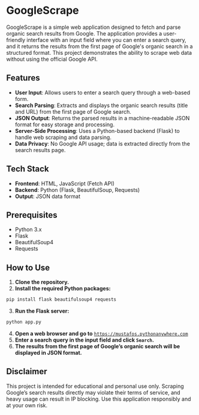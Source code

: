 # GoogleScrape
GoogleScrape is a simple web application designed to fetch and parse organic search results from Google. The application provides a user-friendly interface with an input field where you can enter a search query, and it returns the results from the first page of Google's organic search in a structured format. This project demonstrates the ability to scrape web data without using the official Google API.

## Features
- **User Input**: Allows users to enter a search query through a web-based form.
- **Search Parsing**: Extracts and displays the organic search results (title and URL) from the first page of Google search.
- **JSON Output**: Returns the parsed results in a machine-readable JSON format for easy storage and processing.
- **Server-Side Processing**: Uses a Python-based backend (Flask) to handle web scraping and data parsing.
- **Data Privacy**: No Google API usage; data is extracted directly from the search results page.

## Tech Stack
- **Frontend**: HTML, JavaScript (Fetch API)
- **Backend**: Python (Flask, BeautifulSoup, Requests)
- **Output**: JSON data format

## Prerequisites
- Python 3.x
- Flask
- BeautifulSoup4
- Requests

## How to Use
1. **Clone the repository.**
2. **Install the required Python packages:**
```bash
pip install flask beautifulsoup4 requests
```
3. **Run the Flask server:**
```bash
python app.py
```
4. **Open a web browser and go to** [`https://mustafos.pythonanywhere.com`](https://mustafos.pythonanywhere.com)
5. **Enter a search query in the input field and click `Search`.**
6. **The results from the first page of Google’s organic search will be displayed in JSON format.**

## Disclaimer
This project is intended for educational and personal use only. Scraping Google’s search results directly may violate their terms of service, and heavy usage can result in IP blocking. Use this application responsibly and at your own risk.
